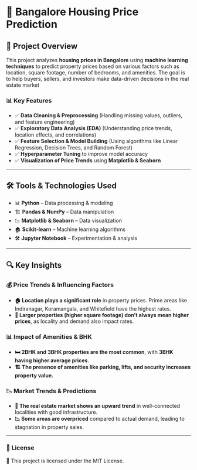 # 🏡 **Bangalore Housing Price Prediction**  
  
## 📌 **Project Overview**  
This project analyzes **housing prices in Bangalore** using **machine learning techniques** to predict property prices based on various factors such as location, square footage, number of bedrooms, and amenities. The goal is to help buyers, sellers, and investors make data-driven decisions in the real estate market
    
### 📊 **Key Features**  
- ✅ **Data Cleaning & Preprocessing** (Handling missing values, outliers, and feature engineering)  
- ✅ **Exploratory Data Analysis (EDA)** (Understanding price trends, location effects, and correlations)  
- ✅ **Feature Selection & Model Building** (Using algorithms like Linear Regression, Decision Trees, and Random Forest)  
- ✅ **Hyperparameter Tuning** to improve model accuracy  
- ✅ **Visualization of Price Trends** using **Matplotlib & Seaborn**   
   
---   
 
## 🛠 **Tools & Technologies Used** 
- 📊 **Python** – Data processing & modeling  
- 🏗 **Pandas & NumPy** – Data manipulation 
- 📉 **Matplotlib & Seaborn** – Data visualization  
- 🏠 **Scikit-learn** – Machine learning algorithms 
- 🛠 **Jupyter Notebook** – Experimentation & analysis  

---

## 🔍 **Key Insights**  

### 💰 **Price Trends & Influencing Factors**  
- **🏠 Location plays a significant role** in property prices. Prime areas like Indiranagar, Koramangala, and Whitefield have the highest rates.  
- **📏 Larger properties (higher square footage) don’t always mean higher prices**, as locality and demand also impact rates.  

### 📊 **Impact of Amenities & BHK**  
- **🛏️ 2BHK and 3BHK properties are the most common**, with **3BHK having higher average prices**.  
- **🏗️ The presence of amenities like parking, lifts, and security increases property value.**  

### 📉 **Market Trends & Predictions**  
- **🔼 The real estate market shows an upward trend** in well-connected localities with good infrastructure.  
- **📉 Some areas are overpriced** compared to actual demand, leading to stagnation in property sales.  

---

### 📜 **License** ###
📝 This project is licensed under the MIT License.
